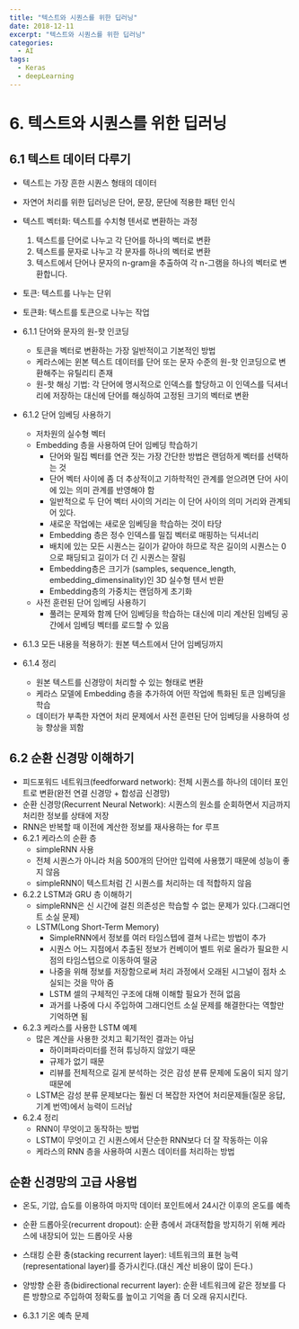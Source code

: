 ```yaml
---
title: "텍스트와 시퀀스를 위한 딥러닝"
date: 2018-12-11
excerpt: "텍스트와 시퀀스를 위한 딥러닝"
categories:
  - AI
tags:
  - Keras
  - deepLearning
---
```


# 6. 텍스트와 시퀀스를 위한 딥러닝

## 6.1 텍스트 데이터 다루기

* 텍스트는 가장 흔한 시퀀스 형태의 데이터
* 자연어 처리를 위한 딥러닝은 단어, 문장, 문단에 적용한 패턴 인식
* 텍스트 벡터화: 텍스트를 수치형 텐서로 변환하는 과정
	1. 텍스트를 단어로 나누고 각 단어를 하나의 벡터로 변환
	2. 텍스트를 문자로 나누고 각 문자를 하나의 벡터로 변환
	3. 텍스트에서 단어나 문자의 n-gram을 추출하여 각 n-그램을 하나의 벡터로 변환합니다.
* 토큰: 텍스트를 나누는 단위
* 토큰화: 텍스트를 토큰으로 나누는 작업

* 6.1.1 단어와 문자의 원-핫 인코딩
	* 토큰을 벡터로 변환하는 가장 일반적이고 기본적인 방법
	* 케라스에는 윈본 텍스트 데이터를 단어 또는 문자 수준의 원-핫 인코딩으로 변환해주는 유틸리티 존재
	* 원-핫 해싱 기법: 각 단어에 명시적으로 인덱스를 할당하고 이 인덱스를 딕셔너리에 저장하는 대신에 단어를 해싱하여 고정된 크기의 벡터로 변환

* 6.1.2 단어 임베딩 사용하기
	* 저차원의 실수형 벡터
	* Embedding 층을 사용하여 단어 임베딩 학습하기
		* 단어와 밀집 벡터를 연관 짓는 가장 간단한 방법은 랜덤하게 벡터를 선택하는 것
		* 단어 벡터 사이에 좀 더 추상적이고 기하학적인 관계를 얻으려면 단어 사이에 있는 의미 관계를 반영해야 함
		* 일반적으로 두 단어 벡터 사이의 거리는 이 단어 사이의 의미 거리와 관계되어 있다.
		* 새로운 작업에는 새로운 임베딩을 학습하는 것이 타당
		* Embedding 층은 정수 인덱스를 밀집 벡터로 매핑하는 딕셔너리
		* 배치에 있는 모든 시퀀스는 길이가 같아야 하므로 작은 길이의 시퀀스는 0으로 패딩되고 길이가 더 긴 시퀀스는 잘림
		* Embedding층은 크기가 (samples, sequence_length, embedding_dimensinality)인 3D 실수형 텐서 반환
		* Embedding층의 가중치는 랜덤하게 초기화
	* 사전 훈련된 단어 임베딩 사용하기
		* 풀려는 문제와 함께 단어 임베딩을 학습하는 대신에 미리 계산된 임베딩 공간에서 임베딩 벡터를 로드할 수 있음
* 6.1.3 모든 내용을 적용하기: 원본 텍스트에서 단어 임베딩까지
* 6.1.4 정리
	* 원본 텍스트를 신경망이 처리할 수 있는 형태로 변환
	* 케라스 모델에 Embedding 층을 추가하여 어떤 작업에 특화된 토큰 임베딩을 학습
	* 데이터가 부족한 자연어 처리 문제에서 사전 훈련된 단어 임베딩을 사용하여 성능 향상을 꾀함

## 6.2 순환 신경망 이해하기

* 피드포워드 네트워크(feedforward network): 전체 시퀀스를 하나의 데이터 포인트로 변환(완전 연결 신경망 + 합성곱 신경망)
* 순환 신경망(Recurrent Neural Network): 시퀀스의 원소를 순회하면서 지금까지 처리한 정보를 상태에 저장
* RNN은 반복할 때 이전에 계산한 정보를 재사용하는 for 루프
* 6.2.1 케라스의 순환 층
	* simpleRNN 사용
	* 전체 시퀀스가 아니라 처음 500개의 단어만 입력에 사용했기 때문에 성능이 좋지 않음
	* simpleRNN이 텍스트처럼 긴 시퀀스를 처리하는 데 적합하지 않음
* 6.2.2 LSTM과 GRU 층 이해하기
	* simpleRNN은 신 시간에 걸친 의존성은 학습할 수 없는 문제가 있다.(그래디언트 소실 문제)
	* LSTM(Long Short-Term Memory)
		* SimpleRNN에서 정보를 여러 타임스텝에 결쳐 나르는 방법이 추가
		* 시퀀스 어느 지점에서 추출된 정보가 컨베이어 벨트 위로 올라가 필요한 시점의 타임스텝으로 이동하여 떨굼
		* 나중을 위해 정보를 저장함으로써 처리 과정에서 오래된 시그널이 점차 소실되는 것을 막아 줌
		* LSTM 셀의 구체적인 구조에 대해 이해할 필요가 전혀 없음
		* 과거를 나중에 다시 주입하여 그래디언트 소실 문제를 해결한다는 역할만 기억하면 됨
* 6.2.3 케라스를 사용한 LSTM 예제
	* 많은 계산을 사용한 것치고 획기적인 결과는 아님
		* 하이퍼파라미터를 전혀 튜닝하지 않았기 때문
		* 규제가 없기 때문
		* 리뷰를 전체적으로 길게 분석하는 것은 감성 분류 문제에 도움이 되지 않기 때문에
	* LSTM은 감성 분류 문제보다는 훨씬 더 복잡한 자연어 처리문제들(질문 응답, 기계 번역)에서 능력이 드러남
* 6.2.4 정리
	* RNN이 무엇이고 동작하는 방법
	* LSTM이 무엇이고 긴 시퀀스에서 단순한 RNN보다 더 잘 작동하는 이유
	* 케라스의 RNN 층을 사용하여 시퀀스 데이터를 처리하는 방법

## 순환 신경망의 고급 사용법

* 온도, 기압, 습도를 이용하여 마지막 데이터 포인트에서 24시간 이후의 온도를 예측
* 순환 드롭아웃(recurrent dropout): 순환 층에서 과대적합을 방지하기 위해 케라스에 내장되어 있는 드롭아웃 사용
* 스태킹 순환 충(stacking recurrent layer): 네트워크의 표현 능력(representational layer)를 증가시킨다.(대신 계산 비용이 많이 든다.)
* 양방향 순환 층(bidirectional recurrent layer): 순환 네트워크에 같은 정보를 다른 방향으로 주입하여 정확도를 높이고 기억을 좀 더 오래 유지시킨다.

* 6.3.1 기온 예측 문제
